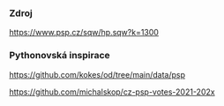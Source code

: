 ### Zdroj

https://www.psp.cz/sqw/hp.sqw?k=1300

### Pythonovská inspirace

https://github.com/kokes/od/tree/main/data/psp

https://github.com/michalskop/cz-psp-votes-2021-202x

